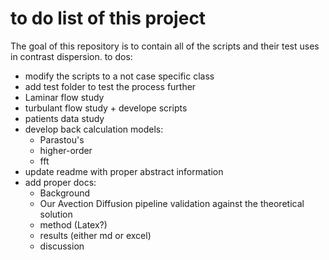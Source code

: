 # to do list of this project
The goal of this repository is to contain all of the scripts and their test uses in contrast dispersion.
to dos:
 - modify the scripts to a not case specific class
 - add test folder to test the process further
 - Laminar flow study
 - turbulant flow study + develope scripts
 - patients data study
 - develop back calculation models:
    - Parastou's
    - higher-order
    - fft
 - update readme with proper abstract information
 - add proper docs:
    - Background
    - Our Avection Diffusion pipeline validation against the theoretical solution
    - method (Latex?)
    - results (either md or excel)
    - discussion